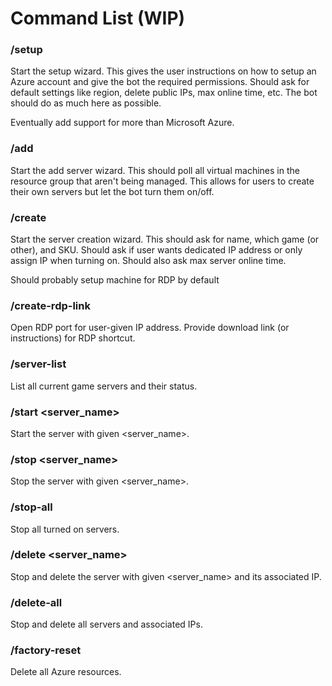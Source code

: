 # Command List (WIP)
### /setup
Start the setup wizard. This gives the user instructions on how to setup an Azure account and give the bot the required permissions. Should ask for default settings like region, delete public IPs, max online time, etc. The bot should do as much here as possible.

Eventually add support for more than Microsoft Azure.

### /add
Start the add server wizard. This should poll all virtual machines in the resource group that aren't being managed. This allows for users to create their own servers but let the bot turn them on/off.

### /create
Start the server creation wizard. This should ask for name, which game (or other), and SKU. Should ask if user wants dedicated IP address or only assign IP when turning on. Should also ask max server online time.

Should probably setup machine for RDP by default 

### /create-rdp-link
Open RDP port for user-given IP address. Provide download link (or instructions) for RDP shortcut. 

### /server-list
List all current game servers and their status.

### /start <server_name>
Start the server with given <server_name>.

### /stop <server_name>
Stop the server with given <server_name>.

### /stop-all
Stop all turned on servers.

### /delete <server_name>
Stop and delete the server with given <server_name> and its associated IP.

### /delete-all
Stop and delete all servers and associated IPs.

### /factory-reset
Delete all Azure resources.
